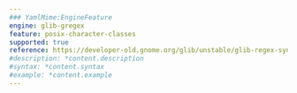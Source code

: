 ```yaml
---
### YamlMime:EngineFeature
engine: glib-gregex
feature: posix-character-classes
supported: true
reference: https://developer-old.gnome.org/glib/unstable/glib-regex-syntax.html#id-1.5.25.9
#description: *content.description
#syntax: *content.syntax
#example: *content.example
---
```

